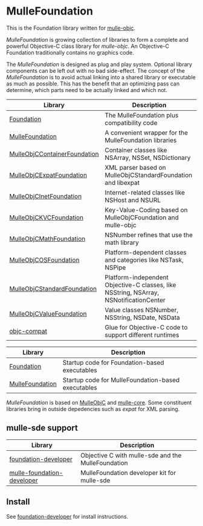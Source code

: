 # MulleFoundation

This is the Foundation library written for [mulle-objc](//mulle-objc.github.io).

*MulleFoundation* is growing collection of libraries to form a complete and powerful Objective-C
class library for *mulle-objc*. An Objective-C Foundation traditionally contains no graphics code.

The *MulleFoundation* is designed as plug and play system. Optional library components can be 
left out with no bad side-effect. The concept of the *MulleFoundation* is to avoid actual 
linking into a shared library or executable as much as possible. This has the benefit that
an optimizing pass can determine, which parts need to be actually linked and which not.

Library                                                                                 | Description 
----------------------------------------------------------------------------------------|----------------------
[Foundation](//github.com/MulleFoundation/Foundation)                                   | The MulleFoundation plus compatibility code
[MulleFoundation](//github.com/MulleFoundation/MulleFoundation)                         | A convenient wrapper for the  MulleFoundation libraries
[MulleObjCContainerFoundation](//github.com/MulleFoundation/MulleObjCContainerFoundation ) | Container classes like NSArray, NSSet, NSDictionary
[MulleObjCExpatFoundation](//github.com/MulleFoundation/MulleObjCExpatFoundation)       | XML parser based on MulleObjCStandardFoundation and libexpat 
[MulleObjCInetFoundation](//github.com/MulleFoundation/MulleObjCInetFoundation)         | Internet-related classes like NSHost and NSURL 
[MulleObjCKVCFoundation](//github.com/MulleFoundation/MulleObjCKVCFoundation)           | Key-Value-Coding based on MulleObjCFoundation and mulle-objc
[MulleObjCMathFoundation](//github.com/MulleFoundation/MulleObjCMathFoundation)         | NSNumber refines that use the math library  
[MulleObjCOSFoundation](//github.com/MulleFoundation/MulleObjCOSFoundation)             | Platform-dependent classes and categories like NSTask, NSPipe 
[MulleObjCStandardFoundation](//github.com/MulleFoundation/MulleObjCStandardFoundation) | Platform-independent Objective-C classes, like NSString, NSArray, NSNotificationCenter
[MulleObjCValueFoundation ](//github.com/MulleFoundation/MulleObjCValueFoundation  )    | Value classes NSNumber, NSString, NSDate, NSData 
[objc-compat](//github.com/MulleFoundation/objc-compat)                                 | Glue for Objective-C code to support different runtimes

Library                                                                                | Description
---------------------------------------------------------------------------------------|----------------------
[Foundation](//github.com/MulleFoundation/Foundation-startup)                          | Startup code for Foundation-based executables
[MulleFoundation](//github.com/MulleFoundation/MulleFoundation-startup)                | Startup code for MulleFoundation-based executables

*MulleFoundation* is based on [MulleObjC](//MulleObjC.github.io) and [mulle-core](//mulle-core.github.io).
Some constituent libraries bring in outside depedencies such as *expat* for XML parsing.

## mulle-sde support

Library                                                                                | Description
---------------------------------------------------------------------------------------|----------------------
[foundation-developer](//github.com/MulleFoundation/foundation-developer)              | Objective C with mulle-sde and the MulleFoundation
[mulle-foundation-developer](//github.com/MulleFoundation/mulle-foundation-developer)  | MulleFoundation developer kit for mulle-sde 

## Install

See [foundation-developer](//github.com/MulleFoundation/foundation-developer) for install instructions.

